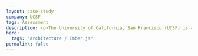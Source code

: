 ```yaml
---
layout: case-study
company: UCSF
tags: Assessment
description: <p>The University of California, San Francisco (UCSF) is a public research university focused exclusively on health sciences, advancing biomedical research, education, and patient care worldwide.</p><p>When the UCSF team set out to modernize their open-source Ilios application, they partnered with Mainmatter for expert guidance. We assessed the codebase, identified key challenges and strategic opportunities, and delivered a clear roadmap to drive their modernization effort.</p>
hero:
  tags: "architecture / Ember.js"
permalink: false
---
```


